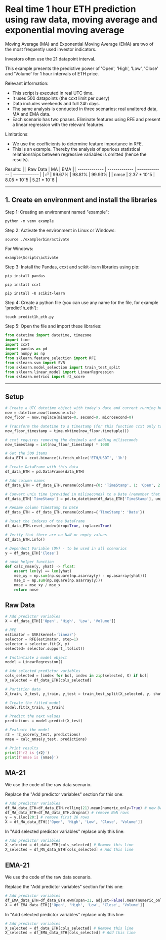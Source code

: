 # Real time 1 hour ETH prediction using raw data, moving average and exponential moving average

Moving Average (MA) and Exponential Moving Average (EMA) are two of the most frequently used investor indicators.

Investors often use the 21 datapoint interval.

This example presents the predictive power of 'Open', 'High', 'Low', 'Close' and 'Volume' for 1 hour intervals of ETH price.

Relevant information:
- This script is executed in real UTC time.
- It uses 500 datapoints (the ccxt limit per query)
- Data includes weekends and full 24h days.
- The same analysis is conducted in three scenarios: real unaltered data, MA and EMA data.
- Each scenario has two phases. Eliminate features using RFE and present a linear regression with the relevant features. 

Limitations:
- We use the coefficients to determine feature importance in RFE.
- This is an example. Thereby the analysis of spurious statistical relathionships between regressive variables is omitted (hence the results).

Results:
|               |   Raw Data    |      MA       |      EMA      |
| ------------- | ------------- | ------------- | ------------- |
|  r²           |     99.67%    |     98.81%    |     99.93%    |
|  nmse         |  2.37 * 10⁻5  |  8.05 * 10⁻5  |  5.21 * 10⁻6  |

---

## 1. Create en environment and install the libraries

Step 1: Creating an environment named "example":
```
python -m venv example
```

Step 2: Activate the environment in Linux or Windows:
```
source ./example/bin/activate
```
For Windows:
```
example\Scripts\activate
```

Step 3: Install the Pandas, ccxt and scikit-learn libraries using pip:
```
pip install pandas
```
```
pip install ccxt
```
```
pip install -U scikit-learn
```

Step 4: Create a python file (you can use any name for the file, for example 'predict1h_eth'):
```
touch predict1h_eth.py
```

Step 5: Open the file and import these libraries:
```python
from datetime import datetime, timezone
import time
import ccxt
import pandas as pd
import numpy as np
from sklearn.feature_selection import RFE
from sklearn.svm import SVR
from sklearn.model_selection import train_test_split
from sklearn.linear_model import LinearRegression
from sklearn.metrics import r2_score
```

---


## Setup

```python
# Create a UTC datetime object with today's date and current running hour
now = datetime.now(timezone.utc)
now_floor = now.replace(minute=0, second=0, microsecond=0)

# Transform the datetime to a timestamp (for this function ccxt only takes timestamps)
now_floor_timestamp = time.mktime(now_floor.timetuple())

# ccxt requires removing the decimals and adding miliseconds
now_timestamp = int(now_floor_timestamp) * 1000

# Get the 500 items
data_ETH = ccxt.binance().fetch_ohlcv('ETH/USDT', '1h')

# Create DataFrame with this data
df_data_ETH = pd.DataFrame(data_ETH)

# Add column names
df_data_ETH = df_data_ETH.rename(columns={0: 'TimeStamp', 1: 'Open', 2: 'High', 3: 'Low', 4: 'Close', 5: 'Volume'})

# Convert unix time (provided in miliseconds) to a Date (remember that we need datetime to compare)
df_data_ETH['TimeStamp'] = pd.to_datetime(df_data_ETH['TimeStamp'], unit='ms')

# Rename column TimeStamp to Date
df_data_ETH = df_data_ETH.rename(columns={'TimeStamp': 'Date'})

# Reset the indexes of the DataFrame
df_data_ETH.reset_index(drop=True, inplace=True)

# Verify that there are no NaN or empty values
df_data_ETH.info()

# Dependent Variable (DV) - to be used in all scenarios
y = df_data_ETH['Close']

# nmse helper function
def calc_nmse(y, yhat) -> float:
    assert len(y) == len(yhat)
    mse_xy = np.sum(np.square(np.asarray(y) - np.asarray(yhat)))
    mse_x = np.sum(np.square(np.asarray(y)))
    nmse = mse_xy / mse_x
    return nmse
```


## Raw Data

```python
# Add predictor variables
X = df_data_ETH[['Open', 'High', 'Low', 'Volume']]

# RFE
estimator = SVR(kernel='linear')
selector = RFE(estimator, step=1)
selector = selector.fit(X, y)
selected= selector.support_.tolist()

# Instantiate a model object
model = LinearRegression()

# Add selected predictor variables
cols_selected = [index for bol, index in zip(selected, X) if bol]
X_selected = df_data_ETH[cols_selected]

# Partition data
X_train, X_test, y_train, y_test = train_test_split(X_selected, y, shuffle=True, train_size=0.3)

# Create the fitted model
model.fit(X_train, y_train)

# Predict the next values
predictions = model.predict(X_test)

# Evaluate the model
r2 = r2_score(y_test, predictions)
nmse = calc_nmse(y_test, predictions)

# Print results
print(f'r2 is {r2}')
print(f'nmse is {nmse}')
```


## MA-21

We use the code of the raw data scenario.

Replace the "Add predictor variables" section for this one:

```python
# Add predictor variables
df_MA_data_ETH=df_data_ETH.rolling(21).mean(numeric_only=True) # new DataFrame with 21 MA calculations
df_MA_data_ETH=df_MA_data_ETH.dropna() # remove NaN rows
y = y.iloc[20:] # remove first 20 rows
X = df_MA_data_ETH[['Open', 'High', 'Low', 'Close', 'Volume']]
```

In "Add selected predictor variables" replace only this line:

```python
# Add predictor variables
X_selected = df_data_ETH[cols_selected] # Remove this line
X_selected = df_MA_data_ETH[cols_selected] # Add this line
```


## EMA-21

We use the code of the raw data scenario.

Replace the "Add predictor variables" section for this one:

```python
# Add predictor variables
df_EMA_data_ETH=df_data_ETH.ewm(span=21, adjust=False).mean(numeric_only=True) # new DataFrame with 21 EMA calculations
X = df_EMA_data_ETH[['Open', 'High', 'Low', 'Close', 'Volume']]
```

In "Add selected predictor variables" replace only this line:

```python
# Add predictor variables
X_selected = df_data_ETH[cols_selected] # Remove this line
X_selected = df_EMA_data_ETH[cols_selected] # Add this line
```
